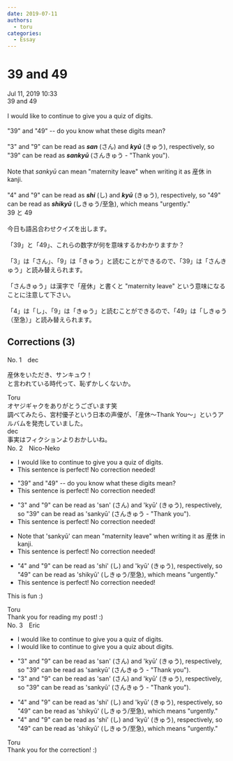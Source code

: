 ```yaml
---
date: 2019-07-11
authors:
  - toru
categories:
  - Essay
---
```


<h1 id="subject_show">39 and 49</h1>
<div class="date">Jul 11, 2019 10:33</div>
<div id="post"><div id="body_show_ori">
39 and 49<br/><br/>I would like to continue to give you a quiz of digits.<br/><br/>"39" and "49" -- do you know what these digits mean?<br/><br/>"3" and "9" can be read as <strong><em>san</em></strong> (さん) and <strong><em>kyū</em></strong> (きゅう), respectively, so "39" can be read as <strong><em>sankyū</em></strong> (さんきゅう - "Thank you").<br/><br/>Note that <em>sankyū</em> can mean "maternity leave" when writing it as 産休 in kanji.<br/><br/>"4" and "9" can be read as <strong><em>shi</em></strong> (し) and <strong><em>kyū</em></strong> (きゅう), respectively, so "49" can be read as <strong><em>shikyū</em></strong> (しきゅう/至急), which means "urgently."
</div></div>

<!-- more -->

<div id="post_ja"><div id="body_show_mo">
39 と 49<br/><br/>今日も語呂合わせクイズを出します。<br/><br/>「39」と「49」、これらの数字が何を意味するかわかりますか？<br/><br/>「3」は「さん」、「9」は「きゅう」と読むことができるので、「39」は「さんきゅう」と読み替えられます。<br/><br/>「さんきゅう」は漢字で「産休」と書くと "maternity leave" という意味になることに注意して下さい。<br/><br/>「4」は「し」、「9」は「きゅう」と読むことができるので、「49」は「しきゅう（至急）」と読み替えられます。
</div></div>

## Corrections (3)
<div id="block"><div class="first_name"> No. 1　<span class="just_name">dec</span></div><div id="block2">
<p class="comment_small">
 産休をいただき、サンキュウ！
 <br/>
 と言われている時代って、恥ずかしくないか。
</p>

</div><div class="name"><span class="just_name">Toru</span><br>
オヤジギャクをありがとうございます笑<br/>調べてみたら、宮村優子という日本の声優が、「産休〜Thank You〜」というアルバムを発売していました。
</div>
<div class="name"><span class="just_name">dec</span><br>
事実はフィクションよりおかしいね。
</div>
</div>
<div id="block"><div class="first_name"> No. 2　<span class="just_name">Nico-Neko</span></div><div id="block2">
<ul class="correction_field">
<li class="incorrect">I would like to continue to give you a quiz of digits.</li>
<li class="corrected perfect">This sentence is perfect! No correction needed!</li>
</ul>
<ul class="correction_field">
<li class="incorrect">"39" and "49" -- do you know what these digits mean?</li>
<li class="corrected perfect">This sentence is perfect! No correction needed!</li>
</ul>
<ul class="correction_field">
<li class="incorrect">"3" and "9" can be read as 'san' (さん) and 'kyū' (きゅう), respectively, so "39" can be read as 'sankyū' (さんきゅう - "Thank you").</li>
<li class="corrected perfect">This sentence is perfect! No correction needed!</li>
</ul>
<ul class="correction_field">
<li class="incorrect">Note that 'sankyū' can mean "maternity leave" when writing it as 産休 in kanji.</li>
<li class="corrected perfect">This sentence is perfect! No correction needed!</li>
</ul>
<ul class="correction_field">
<li class="incorrect">"4" and "9" can be read as 'shi' (し) and 'kyū' (きゅう), respectively, so "49" can be read as 'shikyū' (しきゅう/至急), which means "urgently."</li>
<li class="corrected perfect">This sentence is perfect! No correction needed!</li>
</ul>
<p class="comment_small">
 This is fun :)
</p>

</div><div class="name"><span class="just_name">Toru</span><br>
Thank you for reading my post! :)
</div>
</div>
<div id="block"><div class="first_name"> No. 3　<span class="just_name">Eric</span></div><div id="block2">
<ul class="correction_field">
<li class="incorrect">I would like to continue to give you a quiz of digits.</li>
<li class="corrected correct">
I would like to continue to give you a quiz about digits.
</li>
</ul>
<ul class="correction_field">
<li class="incorrect">"3" and "9" can be read as 'san' (さん) and 'kyū' (きゅう), respectively, so "39" can be read as 'sankyū' (さんきゅう - "Thank you").</li>
<li class="corrected correct">
"3" and "9" can be read as 'san' (さん) and 'kyū' (きゅう)<span class="sline">,</span> respectively, so "39" can be read as 'sankyū' (さんきゅう - "Thank you").
</li>
</ul>
<ul class="correction_field">
<li class="incorrect">"4" and "9" can be read as 'shi' (し) and 'kyū' (きゅう), respectively, so "49" can be read as 'shikyū' (しきゅう/至急), which means "urgently."</li>
<li class="corrected correct">
"4" and "9" can be read as 'shi' (し) and 'kyū' (きゅう)<span class="sline">,</span> respectively, so "49" can be read as 'shikyū' (しきゅう/至急), which means "urgently."
</li>
</ul>
</div><div class="name"><span class="just_name">Toru</span><br>
Thank you for the correction! :)
</div>
</div>
